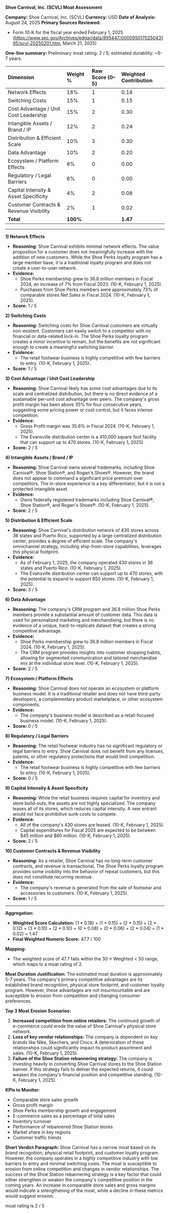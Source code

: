 **Shoe Carnival, Inc. (SCVL) Moat Assessment**

**Company:** Shoe Carnival, Inc. (SCVL)
**Currency:** USD
**Date of Analysis:** August 24, 2025
**Primary Sources Reviewed:**
*   Form 10-K for the fiscal year ended February 1, 2025 (https://www.sec.gov/Archives/edgar/data/895447/000095017025043195/scvl-20250201.htm, March 21, 2025)

**One-line summary:** Preliminary moat rating: 2 / 5; estimated durability: ~5-7 years.

| Dimension | Weight % | Raw Score (0–5) | Weighted Contribution |
| :--- | :--- | :--- | :--- |
| Network Effects | 18% | 1 | 0.18 |
| Switching Costs | 15% | 1 | 0.15 |
| Cost Advantage / Unit Cost Leadership | 15% | 2 | 0.30 |
| Intangible Assets / Brand / IP | 12% | 2 | 0.24 |
| Distribution & Efficient Scale | 10% | 3 | 0.30 |
| Data Advantage | 10% | 2 | 0.20 |
| Ecosystem / Platform Effects | 8% | 0 | 0.00 |
| Regulatory / Legal Barriers | 6% | 0 | 0.00 |
| Capital Intensity & Asset Specificity | 4% | 2 | 0.08 |
| Customer Contracts & Revenue Visibility | 2% | 1 | 0.02 |
| **Total** | **100%** | | **1.47** |

---

**1) Network Effects**
*   **Reasoning:** Shoe Carnival exhibits minimal network effects. The value proposition for a customer does not meaningfully increase with the addition of new customers. While the Shoe Perks loyalty program has a large member base, it is a traditional loyalty program and does not create a user-to-user network.
*   **Evidence:**
    *   Shoe Perks membership grew to 36.8 million members in Fiscal 2024, an increase of 7% from Fiscal 2023. (10-K, February 1, 2025).
    *   Purchases from Shoe Perks members were approximately 73% of comparable stores Net Sales in Fiscal 2024. (10-K, February 1, 2025).
*   **Score:** 1 / 5

**2) Switching Costs**
*   **Reasoning:** Switching costs for Shoe Carnival customers are virtually non-existent. Customers can easily switch to a competitor with no financial or data-related lock-in. The Shoe Perks loyalty program creates a minor incentive to remain, but the benefits are not significant enough to create a meaningful switching barrier.
*   **Evidence:**
    *   The retail footwear business is highly competitive with few barriers to entry. (10-K, February 1, 2025).
*   **Score:** 1 / 5

**3) Cost Advantage / Unit Cost Leadership**
*   **Reasoning:** Shoe Carnival likely has some cost advantages due to its scale and centralized distribution, but there is no direct evidence of a sustainable per-unit cost advantage over peers. The company's gross profit margin has been above 35% for four consecutive years, suggesting some pricing power or cost control, but it faces intense competition.
*   **Evidence:**
    *   Gross Profit margin was 35.6% in Fiscal 2024. (10-K, February 1, 2025).
    *   The Evansville distribution center is a 410,000 square foot facility that can support up to 470 stores. (10-K, February 1, 2025).
*   **Score:** 2 / 5

**4) Intangible Assets / Brand / IP**
*   **Reasoning:** Shoe Carnival owns several trademarks, including Shoe Carnival®, Shoe Station®, and Rogan's Shoes®. However, the brand does not appear to command a significant price premium over competitors. The in-store experience is a key differentiator, but it is not a protected intangible asset.
*   **Evidence:**
    *   Owns federally registered trademarks including Shoe Carnival®, Shoe Station®, and Rogan's Shoes®. (10-K, February 1, 2025).
*   **Score:** 2 / 5

**5) Distribution & Efficient Scale**
*   **Reasoning:** Shoe Carnival's distribution network of 430 stores across 36 states and Puerto Rico, supported by a large centralized distribution center, provides a degree of efficient scale. The company's omnichannel strategy, including ship-from-store capabilities, leverages this physical footprint.
*   **Evidence:**
    *   As of February 1, 2025, the company operated 430 stores in 36 states and Puerto Rico. (10-K, February 1, 2025).
    *   The Evansville distribution center can support up to 470 stores, with the potential to expand to support 650 stores. (10-K, February 1, 2025).
*   **Score:** 3 / 5

**6) Data Advantage**
*   **Reasoning:** The company's CRM program and 36.8 million Shoe Perks members provide a substantial amount of customer data. This data is used for personalized marketing and merchandising, but there is no evidence of a unique, hard-to-replicate dataset that creates a strong competitive advantage.
*   **Evidence:**
    *   Shoe Perks membership grew to 36.8 million members in Fiscal 2024. (10-K, February 1, 2025).
    *   The CRM program provides insights into customer shopping habits, allowing for segmented communication and tailored merchandise mix at the individual store level. (10-K, February 1, 2025).
*   **Score:** 2 / 5

**7) Ecosystem / Platform Effects**
*   **Reasoning:** Shoe Carnival does not operate an ecosystem or platform business model. It is a traditional retailer and does not have third-party developers, a complementary product marketplace, or other ecosystem components.
*   **Evidence:**
    *   The company's business model is described as a retail-focused business model. (10-K, February 1, 2025).
*   **Score:** 0 / 5

**8) Regulatory / Legal Barriers**
*   **Reasoning:** The retail footwear industry has no significant regulatory or legal barriers to entry. Shoe Carnival does not benefit from any licenses, patents, or other regulatory protections that would limit competition.
*   **Evidence:**
    *   The retail footwear business is highly competitive with few barriers to entry. (10-K, February 1, 2025).
*   **Score:** 0 / 5

**9) Capital Intensity & Asset Specificity**
*   **Reasoning:** While the retail business requires capital for inventory and store build-outs, the assets are not highly specialized. The company leases all of its stores, which reduces capital intensity. A new entrant would not face prohibitive sunk costs to compete.
*   **Evidence:**
    *   All of the company's 430 stores are leased. (10-K, February 1, 2025).
    *   Capital expenditures for Fiscal 2025 are expected to be between $45 million and $60 million. (10-K, February 1, 2025).
*   **Score:** 2 / 5

**10) Customer Contracts & Revenue Visibility**
*   **Reasoning:** As a retailer, Shoe Carnival has no long-term customer contracts, and revenue is transactional. The Shoe Perks loyalty program provides some visibility into the behavior of repeat customers, but this does not constitute recurring revenue.
*   **Evidence:**
    *   The company's revenue is generated from the sale of footwear and accessories to customers. (10-K, February 1, 2025).
*   **Score:** 1 / 5

---

**Aggregation:**
*   **Weighted Score Calculation:** (1 * 0.18) + (1 * 0.15) + (2 * 0.15) + (2 * 0.12) + (3 * 0.10) + (2 * 0.10) + (0 * 0.08) + (0 * 0.06) + (2 * 0.04) + (1 * 0.02) = 1.47
*   **Final Weighted Numeric Score:** 47.7 / 100

**Mapping:**
*   The weighted score of 47.7 falls within the 30 ≤ Weighted < 50 range, which maps to a moat rating of 2.

**Moat Duration Justification:**
The estimated moat duration is approximately 5-7 years. The company's primary competitive advantages are its established brand recognition, physical store footprint, and customer loyalty program. However, these advantages are not insurmountable and are susceptible to erosion from competition and changing consumer preferences.

**Top 3 Moat Erosion Scenarios:**
1.  **Increased competition from online retailers:** The continued growth of e-commerce could erode the value of Shoe Carnival's physical store network.
2.  **Loss of key vendor relationships:** The company is dependent on key brands like Nike, Skechers, and Crocs. A deterioration of these relationships could significantly impact its product assortment and sales. (10-K, February 1, 2025).
3.  **Failure of the Shoe Station rebannering strategy:** The company is investing heavily in converting Shoe Carnival stores to the Shoe Station banner. If this strategy fails to deliver the expected returns, it could weaken the company's financial position and competitive standing. (10-K, February 1, 2025).

**KPIs to Monitor:**
*   Comparable store sales growth
*   Gross profit margin
*   Shoe Perks membership growth and engagement
*   E-commerce sales as a percentage of total sales
*   Inventory turnover
*   Performance of rebannered Shoe Station stores
*   Market share in key regions
*   Customer traffic trends

**Short Verdict Paragraph:**
Shoe Carnival has a narrow moat based on its brand recognition, physical retail footprint, and customer loyalty program. However, the company operates in a highly competitive industry with low barriers to entry and minimal switching costs. The moat is susceptible to erosion from online competition and changes in vendor relationships. The success of the Shoe Station rebannering strategy is a key factor that could either strengthen or weaken the company's competitive position in the coming years. An increase in comparable store sales and gross margins would indicate a strengthening of the moat, while a decline in these metrics would suggest erosion.

moat rating is 2 / 5